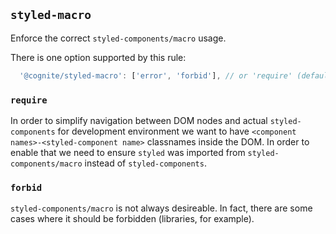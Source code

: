 ## `styled-macro`

Enforce the correct `styled-components/macro` usage.

There is one option supported by this rule:

```js
  '@cognite/styled-macro': ['error', 'forbid'], // or 'require' (default)
```

### `require`

In order to simplify navigation between DOM nodes and actual `styled-components` for development environment we want to have `<component names>-<styled-component name>` classnames inside the DOM.
In order to enable that we need to ensure `styled` was imported from `styled-components/macro` instead of `styled-components`.

### `forbid`

`styled-components/macro` is not always desireable.
In fact, there are some cases where it should be forbidden (libraries, for example).
